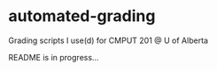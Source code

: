 # automated-grading
Grading scripts I use(d) for CMPUT 201 @ U of Alberta

README is in progress...
